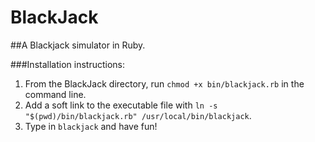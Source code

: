 # BlackJack
##A Blackjack simulator in Ruby.

###Installation instructions: 

  1. From the BlackJack directory, run `chmod +x bin/blackjack.rb` in the command line. 
  2. Add a soft link to the executable file with `ln -s "$(pwd)/bin/blackjack.rb" /usr/local/bin/blackjack`.
  3. Type in `blackjack` and have fun!

